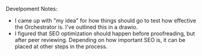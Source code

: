 Develpoment Notes:

- I came up with "my idea" for how things should go to test how effective the Orchestrator is. I've outlined this in a drawio.
- I figured that SEO optimization should happen before proofreading, but after peer reviewing. Depending on how important SEO is, it can be placed at other steps in the process.